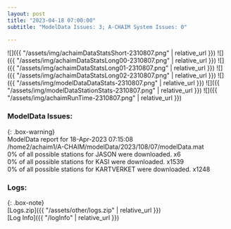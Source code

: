 ```yaml
---
layout: post
title: "2023-04-18 07:00:00"
subtitle: "ModelData Issues: 3; A-CHAIM System Issues: 0"

---
```


![]({{ "/assets/img/achaimDataStatsShort-2310807.png" | relative_url }})
![]({{ "/assets/img/achaimDataStatsLong00-2310807.png" | relative_url }})
![]({{ "/assets/img/achaimDataStatsLong01-2310807.png" | relative_url }})
![]({{ "/assets/img/achaimDataStatsLong02-2310807.png" | relative_url }})
![]({{ "/assets/img/modelDataDataStats-2310807.png" | relative_url }})
![]({{ "/assets/img/modelDataStationStats-2310807.png" | relative_url }})
![]({{ "/assets/img/achaimRunTime-2310807.png" | relative_url }})


### ModelData Issues:  
  
{: .box-warning}  
 ModelData report for 18-Apr-2023 07:15:08   
 /home2/achaim1/A-CHAIM/modelData/2023/108/07/modelData.mat   
 0% of all possible stations for JASON were downloaded. x6   
 0% of all possible stations for KASI were downloaded. x1539   
 0% of all possible stations for KARTVERKET were downloaded. x1248   
  


### Logs:  
  
{: .box-note}  
[Logs.zip]({{ "/assets/other/logs.zip" | relative_url }})  
[Log Info]({{ "/logInfo" | relative_url }})  
